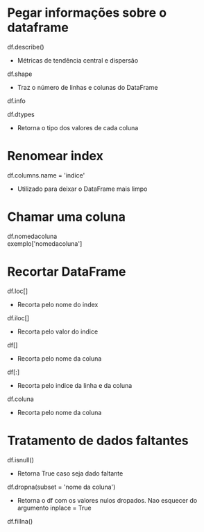 # Pegar informações sobre o dataframe
df.describe()<br>
- Métricas de tendência central e dispersão<br>

df.shape<br>
- Traz o número de linhas e colunas do DataFrame<br>

df.info

df.dtypes
- Retorna o tipo dos valores de cada coluna

# Renomear index
df.columns.name = 'indice'
- Utilizado para deixar o DataFrame mais limpo

# Chamar uma coluna
df.nomedacoluna<br>
exemplo['nomedacoluna']

# Recortar DataFrame
df.loc[]
- Recorta pelo nome do index

df.iloc[]
- Recorta pelo valor do indice

df[]
- Recorta pelo nome da coluna

df[:]
- Recorta pelo indice da linha e da coluna

df.coluna
- Recorta pelo nome da coluna

# Tratamento de dados faltantes
df.isnull()
- Retorna True caso seja dado faltante

df.dropna(subset = 'nome da coluna')
- Retorna o df com os valores nulos dropados. Nao esquecer do argumento inplace = True

df.fillna()
